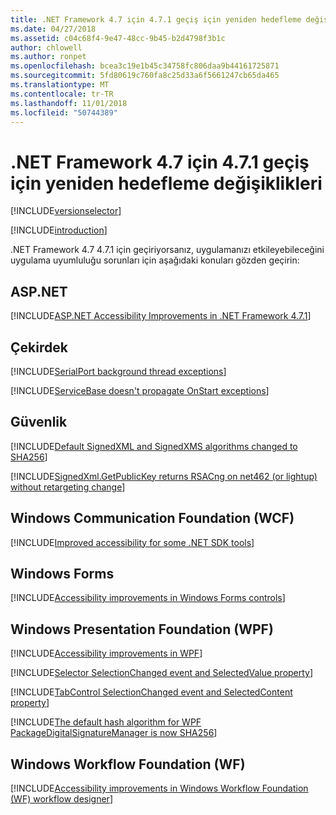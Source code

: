 ```yaml
---
title: .NET Framework 4.7 için 4.7.1 geçiş için yeniden hedefleme değişiklikleri
ms.date: 04/27/2018
ms.assetid: c04c68f4-9e47-48cc-9b45-b2d4798f3b1c
author: chlowell
ms.author: ronpet
ms.openlocfilehash: bcea3c19e1b45c34758fc806daa9b44161725871
ms.sourcegitcommit: 5fd80619c760fa8c25d33a6f5661247cb65da465
ms.translationtype: MT
ms.contentlocale: tr-TR
ms.lasthandoff: 11/01/2018
ms.locfileid: "50744389"
---
```

# <a name="retargeting-changes-for-migration-from-net-framework-47-to-471"></a>.NET Framework 4.7 için 4.7.1 geçiş için yeniden hedefleme değişiklikleri

[!INCLUDE[versionselector](../../../../includes/migration-guide/retargeting/versionselector.md)]

[!INCLUDE[introduction](../../../../includes/migration-guide/retargeting/introduction.md)]

.NET Framework 4.7 4.7.1 için geçiriyorsanız, uygulamanızı etkileyebileceğini uygulama uyumluluğu sorunları için aşağıdaki konuları gözden geçirin:

## <a name="aspnet"></a>ASP.NET

[!INCLUDE[ASP.NET Accessibility Improvements in .NET Framework 4.7.1](~/includes/migration-guide/retargeting/asp/aspnet-accessibility-improvements-net-framework-471.md)]

## <a name="core"></a>Çekirdek

[!INCLUDE[SerialPort background thread exceptions](~/includes/migration-guide/retargeting/core/serialport-background-thread-exceptions.md)]

[!INCLUDE[ServiceBase doesn't propagate OnStart exceptions](~/includes/migration-guide/retargeting/core/servicebase-doesnt-propagate-onstart-exceptions.md)]

## <a name="security"></a>Güvenlik

[!INCLUDE[Default SignedXML and SignedXMS algorithms changed to SHA256](~/includes/migration-guide/retargeting/security/default-signedxml-signedxms-algorithms-changed-sha256.md)]

[!INCLUDE[SignedXml.GetPublicKey returns RSACng on net462 (or lightup) without retargeting change](~/includes/migration-guide/retargeting/security/signedxmlgetpublickey-returns-rsacng-on-net462-or-lightup-without.md)]

## <a name="windows-communication-foundation-wcf"></a>Windows Communication Foundation (WCF)

[!INCLUDE[Improved accessibility for some .NET SDK tools](~/includes/migration-guide/retargeting/wcf/improved-accessibility-for-some-net-sdk-tools.md)]

## <a name="windows-forms"></a>Windows Forms

[!INCLUDE[Accessibility improvements in Windows Forms controls](~/includes/migration-guide/retargeting/winforms/accessibility-improvements-windows-forms-controls.md)]

## <a name="windows-presentation-foundation-wpf"></a>Windows Presentation Foundation (WPF)

[!INCLUDE[Accessibility improvements in WPF](~/includes/migration-guide/retargeting/wpf/accessibility-improvements-wpf.md)]

[!INCLUDE[Selector SelectionChanged event and SelectedValue property](~/includes/migration-guide/retargeting/wpf/selector-selectionchanged-event-selectedvalue-property.md)]

[!INCLUDE[TabControl SelectionChanged event and SelectedContent property](~/includes/migration-guide/retargeting/wpf/tabcontrol-selectionchanged-event-selectedcontent-property.md)]

[!INCLUDE[The default hash algorithm for WPF PackageDigitalSignatureManager is now SHA256](~/includes/migration-guide/retargeting/wpf/default-hash-algorithm-for-wpf-packagedigitalsignaturemanager-now-sha256.md)]

## <a name="windows-workflow-foundation-wf"></a>Windows Workflow Foundation (WF)

[!INCLUDE[Accessibility improvements in Windows Workflow Foundation (WF) workflow designer](~/includes/migration-guide/retargeting/wf/accessibility-improvements-windows-workflow-foundation-wf-designer.md)]


